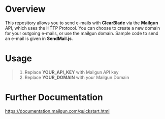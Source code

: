 # Overview
This repository allows you to send e-mails with **ClearBlade** via the **Mailgun** API, which uses the HTTP Protocol. You can choose to create a new domain for your outgoing e-mails, or use the mailgun domain. Sample code to send an e-mail is given in **SendMail.js**.

# Usage
>1. Replace **YOUR_API_KEY** with Mailgun API key
>2. Replace **YOUR_DOMAIN** with your Mailgun Domain

# Further Documentation
https://documentation.mailgun.com/quickstart.html